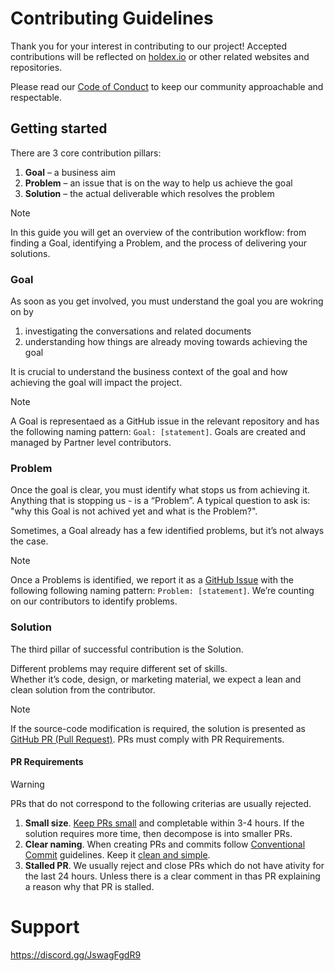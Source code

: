 # Contributing Guidelines

Thank you for your interest in contributing to our project! Accepted contributions will be reflected on [holdex.io](https://holdex.io) or other related websites and repositories. 

Please read our [Code of Conduct](./CODE_OF_CONDUCT.md) to keep our community approachable and respectable.

## Getting started

There are 3 core contribution pillars:
1. **Goal** – a business aim
1. **Problem** – an issue that is on the way to help us achieve the goal
1. **Solution** –  the actual deliverable which resolves the problem

> [!NOTE]
> In this guide you will get an overview of the contribution workflow: from finding a Goal, identifying a Problem, and the process of delivering your solutions.

### Goal

As soon as you get involved, you must understand the goal you are wokring on by

1. investigating the conversations and related documents
1. understanding how things are already moving towards achieving the goal 

It is crucial to understand the business context of the goal and how achieving the goal will impact the project.

> [!NOTE]
> A Goal is representaed as a GitHub issue in the relevant repository and has the following naming pattern: `Goal: [statement]`. Goals are created and managed by Partner level contributors.

### Problem
Once the goal is clear, you must identify what stops us from achieving it. Anything that is stopping us - is a “Problem”. A typical question to ask is: "why this Goal is not achived yet and what is the Problem?".

Sometimes, a Goal already has a few identified problems, but it’s not always the case.

> [!NOTE]
> Once a Problems is identified, we report it as a [GitHub Issue](https://docs.github.com/en/issues) with the following following naming pattern: `Problem: [statement]`. We’re counting on our contributors to identify problems.

### Solution
The third pillar of successful contribution is the Solution.

Different problems may require different set of skills.  
Whether it’s code, design, or marketing material, we expect a lean and clean solution from the contributor.

> [!NOTE]
> If the source-code modification is required, the solution is presented as [GitHub PR (Pull Request)](https://docs.github.com/en/pull-requests). PRs must comply with PR Requirements.

#### PR Requirements

> [!WARNING]
> PRs that do not correspond to the following criterias are usually rejected.

1. **Small size**. [Keep PRs small](https://artsy.github.io/blog/2021/03/09/strategies-for-small-focused-pull-requests/) and completable within 3-4 hours. If the solution requires more time, then decompose is into smaller PRs.
1. **Clear naming**. When creating PRs and commits follow [Conventional Commit](https://www.conventionalcommits.org) guidelines. Keep it [clean and simple](https://pulsar.apache.org/contribute/develop-semantic-title/#how-to-write-good-pr-titles).
1. **Stalled PR**. We usually reject and close PRs which do not have ativity for the last 24 hours. Unless there is a clear comment in thas PR explaining a reason why that PR is stalled.

# Support 
https://discord.gg/JswagFgdR9